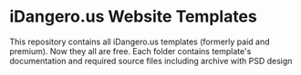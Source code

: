 # iDangero.us Website Templates

This repository contains all iDangero.us templates (formerly paid and premium). Now they all are free. Each folder contains template's documentation and required source files including archive with PSD design
